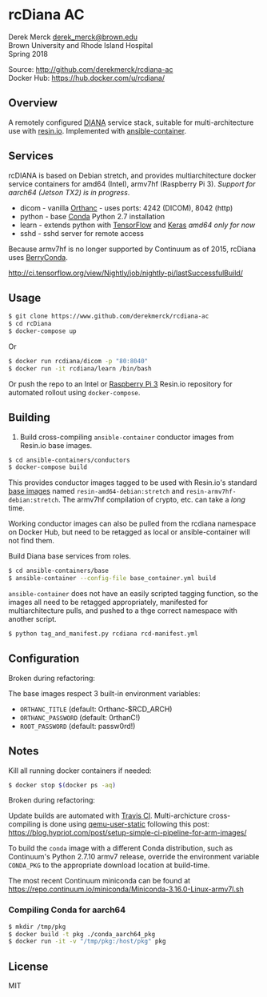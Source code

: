 rcDiana AC
==================
Derek Merck <derek_merck@brown.edu>  
Brown University and Rhode Island Hospital  
Spring 2018

Source: <http://github.com/derekmerck/rcdiana-ac>  
Docker Hub: <https://hub.docker.com/u/rcdiana/>


Overview
---------------

A remotely configured [DIANA][] service stack, suitable for multi-architecture use with [resin.io][].  Implemented with [ansible-container][].

[DIANA]: https://diana.readthedocs.io
[ansible-container]: https://docs.ansible.com/ansible-container/
[resin.io]: https://www.resin.io


Services
------------------

rcDIANA is based on Debian stretch, and provides multiarchitecture docker service containers for amd64 (Intel), armv7hf (Raspberry Pi 3).  _Support for aarch64 (Jetson TX2) is in progress_.

- dicom  - vanilla [Orthanc][] - uses ports: 4242 (DICOM), 8042 (http)
- python - base [Conda][] Python 2.7 installation
- learn  - extends python with [TensorFlow][] and [Keras][] _amd64 only for now_
- sshd   - sshd server for remote access

Because armv7hf is no longer supported by Continuum as of 2015, rcDiana uses [BerryConda][].

http://ci.tensorflow.org/view/Nightly/job/nightly-pi/lastSuccessfulBuild/

[Orthanc]: http://www.orthanc-server.com
[Conda]: http://www.anaconda.org
[BerryConda]: https://github.com/jjhelmus/berryconda
[TensorFlow]: https://www.tensorflow.org
[Keras]: https://keras.io


Usage
-------------------

```bash
$ git clone https://www.github.com/derekmerck/rcdiana-ac
$ cd rcDiana
$ docker-compose up
```
Or 

```bash
$ docker run rcdiana/dicom -p "80:8040"
$ docker run -it rcdiana/learn /bin/bash 
```

Or push the repo to an Intel or [Raspberry Pi 3][] Resin.io repository for automated rollout using `docker-compose`.

[Raspberry Pi 3]: https://www.raspberrypi.org/products/raspberry-pi-3-model-b/

Building
--------------------

1. Build cross-compiling `ansible-container` conductor images from Resin.io base images.

```bash
$ cd ansible-containers/conductors
$ docker-compose build
```

This provides conductor images tagged to be used with Resin.io's standard [base images](https://docs.resin.io/reference/base-images/resin-base-images/) named `resin-amd64-debian:stretch` and `resin-armv7hf-debian:stretch`.  The armv7hf compilation of crypto, etc. can take a _long_ time.

Working conductor images can also be pulled from the rcdiana namespace on Docker Hub, but need to be retagged as local or ansible-container will not find them.

Build Diana base services from roles.
```bash
$ cd ansible-containers/base
$ ansible-container --config-file base_container.yml build
```

`ansible-container` does not have an easily scripted tagging function, so the images all need to be retagged appropriately, manifested for multiarchitecture pulls, and pushed to a thge correct namespace with another script.

```bash
$ python tag_and_manifest.py rcdiana rcd-manifest.yml
```


Configuration
------------------

Broken during refactoring:

The base images respect 3 built-in environment variables:

- `ORTHANC_TITLE` (default: Orthanc-$RCD_ARCH)
- `ORTHANC_PASSWORD` (default: 0rthanC!)
- `ROOT_PASSWORD` (default: passw0rd!)


Notes
-----------------

Kill all running docker containers if needed:

```bash
$ docker stop $(docker ps -aq)
```

Broken during refactoring:

Update builds are automated with [Travis CI][].  Multi-archicture cross-compiling is done using [qemu-user-static](https://github.com/multiarch/qemu-user-static) following this post: <https://blog.hypriot.com/post/setup-simple-ci-pipeline-for-arm-images/>

[Travis CI]: https://travis-ci.org

To build the `conda` image with a different Conda distribution, such as Continuum's Python 2.7.10 armv7 release, override the environment variable `CONDA_PKG` to the appropriate download location at build-time.

The most recent Continuum miniconda can be found at <https://repo.continuum.io/miniconda/Miniconda-3.16.0-Linux-armv7l.sh>


### Compiling Conda for aarch64

```bash
$ mkdir /tmp/pkg
$ docker build -t pkg ./conda_aarch64_pkg
$ docker run -it -v "/tmp/pkg:/host/pkg" pkg
```

## License

MIT
